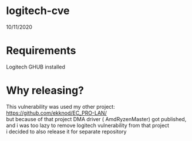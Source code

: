 # logitech-cve
10/11/2020  

# Requirements
Logitech GHUB installed  

# Why releasing?
This vulnerability was used my other project: https://github.com/ekknod/EC_PRO-LAN/  
but because of that project DMA driver ( AmdRyzenMaster) got published, and i was too lazy to remove logitech vulnerability from that project  
i decided to also release it for separate repository  

